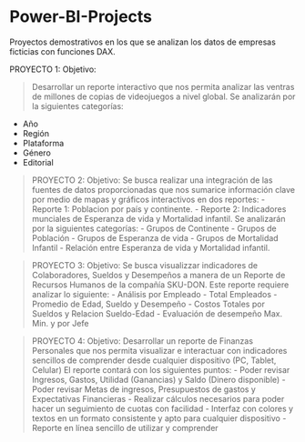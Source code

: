 # Power-BI-Projects
Proyectos demostrativos en los que se analizan los datos de empresas ficticias con funciones DAX.

PROYECTO 1: 
Objetivo:
> Desarrollar un reporte interactivo que nos permita analizar las ventras de millones de copias de videojuegos a nivel global.
> Se analizarán por la siguientes categorías:
  - Año
  - Región
  - Plataforma
  - Género
  - Editorial

> PROYECTO 2:
    Objetivo:
      Se busca realizar una integración de las fuentes de datos proporcionadas que nos sumarice información clave por medio de mapas y gráficos interactivos en dos reportes:
      - Reporte 1: Poblacion por país y continente.
      - Reporte 2: Indicadores munciales de Esperanza de vida y Mortalidad infantil.
      Se analizarán por la siguientes categorías:
      - Grupos de Continente
      - Grupos de Población
      - Grupos de Esperanza de vida
      - Grupos de Mortalidad Infantil
      - Relación entre Esperanza de vida y Mortalidad infantil.

> PROYECTO 3:
    Objetivo:
      Se busca visualizzar indicadores de Colaboradores, Sueldos y Desempeños a manera de un Reporte de Recursos Humanos de la compañía SKU-DON.
      Este reporte requiere analizar lo siguiente:
      - Análisis por Empleado
      - Total Empleados
      - Promedio de Edad, Sueldo y Desempeño
      - Costos Totales por Sueldos y Relacion Sueldo-Edad
      - Evaluación de desempeño Max. Min. y por Jefe

> PROYECTO 4:
    Objetivo:
      Desarrollar un reporte de Finanzas Personales que nos permita visualizar e interactuar con indicadores sencillos de comprender desde cualquier dispositivo (PC, Tablet, Celular)
      El reporte contará con los siguientes puntos:
      - Poder revisar Ingresos, Gastos, Utilidad (Ganancias) y Saldo (Dinero disponible)
      - Poder revisar Metas de ingresos, Presupuestos de gastos y Expectativas Financieras
      - Realizar cálculos necesarios para poder hacer un seguimiento de cuotas con facilidad
      - Interfaz con colores y textos en un formato consistente y apto para cualquier dispositivo
      - Reporte en línea sencillo de utilizar y comprender
